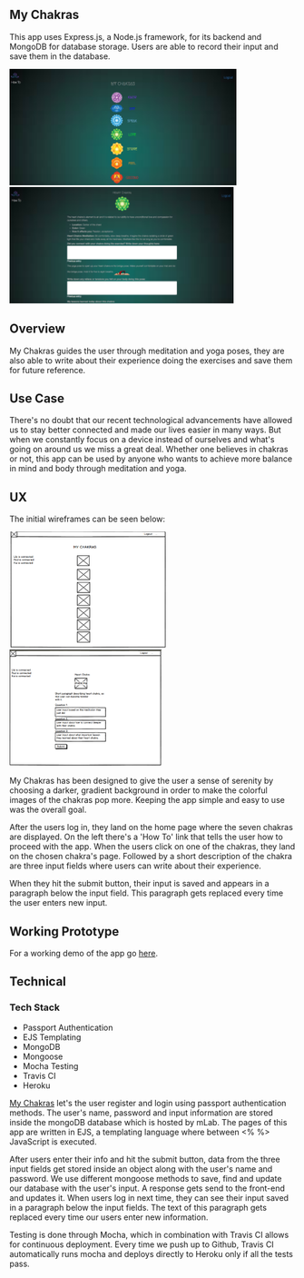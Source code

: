 ## My Chakras

This app uses Express.js, a Node.js framework, for its backend and MongoDB for
database storage. Users are able to record their input and save them in the database.

<img src="chakra-demo.png" alt="chakra demo" />    <img src="chakra-demo1.png" alt="chakra demo"/>

## Overview

My Chakras guides the user through meditation and yoga poses, they are also
able to write about their experience doing the exercises and save them for future
reference.

## Use Case

There's no doubt that our recent technological advancements have allowed us to stay
better connected and made our lives easier in many ways. But when we constantly
focus on a device instead of ourselves and what's going on around us we miss a
great deal. Whether one believes in chakras or not, this app can be used by
anyone who wants to achieve more balance in mind and body through meditation and
yoga.

## UX

The initial wireframes can be seen below:

 <img src="wireframe.png" alt="wireframe" />    <img src="wireframe1.png" alt="wireframe"/>

My Chakras has been designed to give the user a sense of serenity by choosing a
darker, gradient background in order to make the colorful images of the chakras
pop more. Keeping the app simple and easy to use was the overall goal.

After the users log in, they land on the home page where the seven chakras are
displayed. On the left there's a 'How To' link that tells the
user how to proceed with the app. When the users click on one of the chakras,
they land on the chosen chakra's page. Followed by a short description of the chakra
are three input fields where users can write about their experience.

When they hit the submit button, their input is saved and appears in a paragraph
below the input field. This paragraph gets replaced every time the user enters
new input.

## Working Prototype

For a working demo of the app go [here](https://agile-springs-89459.herokuapp.com/).

## Technical

### Tech Stack

* Passport Authentication
* EJS Templating
* MongoDB
* Mongoose
* Mocha Testing
* Travis CI
* Heroku

[My Chakras](https://agile-springs-89459.herokuapp.com/) let's the user register
and login using passport authentication methods. The user's name, password and input information are stored inside the mongoDB database which is hosted by mLab. The pages of this app are written in EJS, a templating language where between <% %> JavaScript is executed.

After users enter their info and hit the submit button, data from the three
input fields get stored inside an object along with the user's name and password. We use different mongoose methods to save, find and update our database with the user's input. A response gets send to the front-end and updates it. When users log in next time, they can see their input saved in a paragraph below the input fields. The text of this paragraph gets replaced every time our users enter new information.

Testing is done through Mocha, which in combination with Travis CI allows for continuous
deployment.  Every time we push up to Github, Travis CI automatically runs mocha and deploys directly to Heroku only if all the tests pass.
